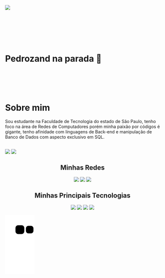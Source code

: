 
<img src="https://github.com/pedrozand/github/blob/main/T5Xm.gif" width="300px" align="left">
<br><br><br><br><br><br><br>
 
  <div><h1> Pedrozand na parada 🥶 </h1></div>
  
  <br><br><br><br>
  
  # Sobre mim
  Sou estudante na Faculdade de Tecnologia do estado de São Paulo, tenho foco na área de Redes de Computadores porém minha paixão por códigos é gigante, tenho afinidade com linguagens de Back-end e manipulação de Banco de Dados com aspecto exclusivo em SQL.
  
 
<br>
 <div>	
 
  <img height="150em" src="https://github-readme-stats.vercel.app/api?username=pedrozand&show_icons=true&count_private=true&theme=react&border_color=D2691E&bg_color=0d1117&title_color=CD853F&icon_color=FF4500" />
  <img height="150em" src="https://github-readme-stats.vercel.app/api/top-langs/?username=pedrozand&exclude_repo=machine-learning&langs_count=8&layout=compact&theme=react&border_color=D2691E&bg_color=0d1117&title_color=CD853F&icon_color=FF4500"/>
</div>

<div align=center>
  <h2> Minhas Redes </h2>
  <a href="discordapp.com/users/Pedro Oliveira#8203" target="_blank"><img src="https://img.shields.io/badge/Discord-7289DA?style=for-the-badge&logo=discord&logoColor=white" target="_blank"></a> 
  <a href = "mailto:pedroliveira.eear@gmail.com"><img src="https://img.shields.io/badge/Gmail-D14836?style=for-the-badge&logo=gmail&logoColor=white" target="_blank"></a>
  <a href="https://www.linkedin.com/in/pedro-oliveira-644718206/" target="_blank"><img src="https://img.shields.io/badge/-LinkedIn-%230077B5?style=for-the-badge&logo=linkedin&logoColor=white" target="_blank"></a>

  <h2> Minhas Principais Tecnologias </h2>
  <a><img src="https://img.shields.io/badge/MySQL-005C84?style=for-the-badge&logo=mysql&logoColor=white"></a>
  <a><img src="https://img.shields.io/badge/Java-ED8B00?style=for-the-badge&logo=java&logoColor=white"></a>
  <a><img src="https://img.shields.io/badge/Python-14354C?style=for-the-badge&logo=python&logoColor=white"></a>
  <a><img src="https://img.shields.io/badge/MariaDB-003545?style=for-the-badge&logo=mariadb&logoColor=white"></a>
</div> 

<div>
 
  ![Snake animation](https://github.com/rafaballerini/rafaballerini/blob/output/github-contribution-grid-snake.svg) 
</div>
